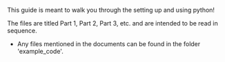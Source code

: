 
This guide is meant to walk you through the setting up and using python!

The files are titled Part 1, Part 2, Part 3, etc. and are intended to be read in sequence. 

- Any files mentioned in the documents can be found in the folder 'example_code'.
